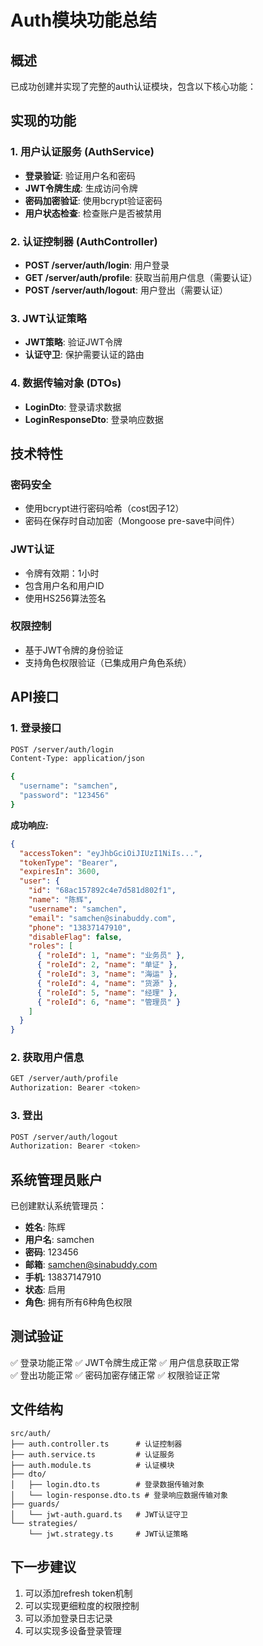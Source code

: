 # Auth模块功能总结

## 概述

已成功创建并实现了完整的auth认证模块，包含以下核心功能：

## 实现的功能

### 1. 用户认证服务 (AuthService)

- **登录验证**: 验证用户名和密码
- **JWT令牌生成**: 生成访问令牌
- **密码加密验证**: 使用bcrypt验证密码
- **用户状态检查**: 检查账户是否被禁用

### 2. 认证控制器 (AuthController)

- **POST /server/auth/login**: 用户登录
- **GET /server/auth/profile**: 获取当前用户信息（需要认证）
- **POST /server/auth/logout**: 用户登出（需要认证）

### 3. JWT认证策略

- **JWT策略**: 验证JWT令牌
- **认证守卫**: 保护需要认证的路由

### 4. 数据传输对象 (DTOs)

- **LoginDto**: 登录请求数据
- **LoginResponseDto**: 登录响应数据

## 技术特性

### 密码安全

- 使用bcrypt进行密码哈希（cost因子12）
- 密码在保存时自动加密（Mongoose pre-save中间件）

### JWT认证

- 令牌有效期：1小时
- 包含用户名和用户ID
- 使用HS256算法签名

### 权限控制

- 基于JWT令牌的身份验证
- 支持角色权限验证（已集成用户角色系统）

## API接口

### 1. 登录接口

```bash
POST /server/auth/login
Content-Type: application/json

{
  "username": "samchen",
  "password": "123456"
}
```

**成功响应:**

```json
{
  "accessToken": "eyJhbGciOiJIUzI1NiIs...",
  "tokenType": "Bearer",
  "expiresIn": 3600,
  "user": {
    "id": "68ac157892c4e7d581d802f1",
    "name": "陈辉",
    "username": "samchen",
    "email": "samchen@sinabuddy.com",
    "phone": "13837147910",
    "disableFlag": false,
    "roles": [
      { "roleId": 1, "name": "业务员" },
      { "roleId": 2, "name": "单证" },
      { "roleId": 3, "name": "海运" },
      { "roleId": 4, "name": "货源" },
      { "roleId": 5, "name": "经理" },
      { "roleId": 6, "name": "管理员" }
    ]
  }
}
```

### 2. 获取用户信息

```bash
GET /server/auth/profile
Authorization: Bearer <token>
```

### 3. 登出

```bash
POST /server/auth/logout
Authorization: Bearer <token>
```

## 系统管理员账户

已创建默认系统管理员：

- **姓名**: 陈辉
- **用户名**: samchen
- **密码**: 123456
- **邮箱**: samchen@sinabuddy.com
- **手机**: 13837147910
- **状态**: 启用
- **角色**: 拥有所有6种角色权限

## 测试验证

✅ 登录功能正常
✅ JWT令牌生成正常
✅ 用户信息获取正常  
✅ 登出功能正常
✅ 密码加密存储正常
✅ 权限验证正常

## 文件结构

```
src/auth/
├── auth.controller.ts      # 认证控制器
├── auth.service.ts         # 认证服务
├── auth.module.ts          # 认证模块
├── dto/
│   ├── login.dto.ts        # 登录数据传输对象
│   └── login-response.dto.ts # 登录响应数据传输对象
├── guards/
│   └── jwt-auth.guard.ts   # JWT认证守卫
└── strategies/
    └── jwt.strategy.ts     # JWT认证策略
```

## 下一步建议

1. 可以添加refresh token机制
2. 可以实现更细粒度的权限控制
3. 可以添加登录日志记录
4. 可以实现多设备登录管理
